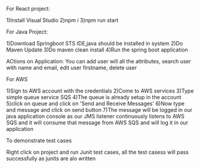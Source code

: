 For React project:

1)Install Visual Studio
2)npm i
3)npm run start



For Java Project:

1)Download Springboot STS IDE,java should be installed in system
2)Do Maven Update
3)Do maven clean install
4)Run the spring boot application


ACtions on Application:
You can add user will all the attributes, search user with name and email, edit user firstname, delete user 



For AWS

1)Sign to AWS account with the credentials
2)Come to AWS services
3)Type simple queue service SQS
4)The queue is already setup in the account
5)click on queue and click on 'Send and Receive Messages'
6)Now type and message and click on send button
7)The message will be logged in our java application console 
  as our JMS listener continuously listens to AWS SQS and it will consume that message from AWS SQS and will log it in our application


To demonstrate test cases

Right click on project and run Junit test cases, 
all the test casess will pass successfully as junits are alo written

